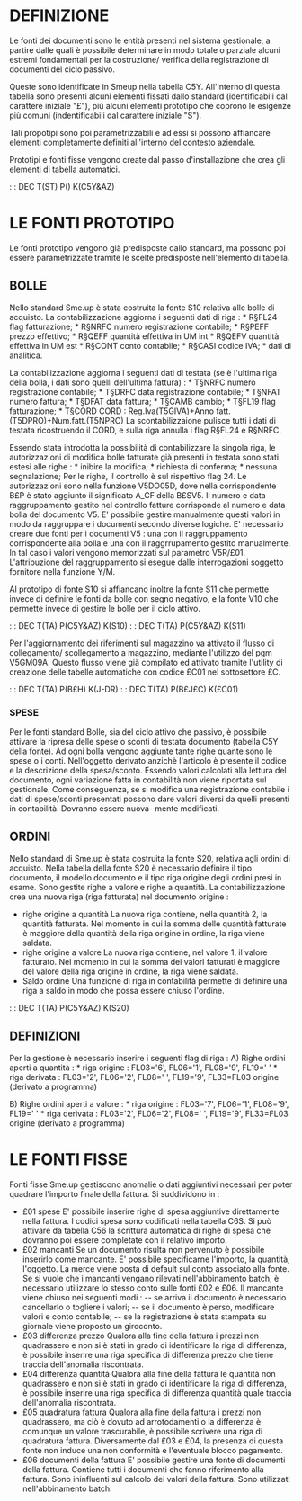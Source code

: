 # DEFINIZIONE

Le fonti dei documenti sono le entità presenti nel sistema gestionale, a partire dalle quali è possibile determinare in modo totale o parziale alcuni estremi fondamentali per la costruzione/ verifica della registrazione di documenti del ciclo passivo.

Queste sono identificate in Smeup nella tabella C5Y. All'interno di questa tabella sono presenti alcuni elementi fissati dallo standard (identificabili dal carattere iniziale "£"), più alcuni elementi prototipo che coprono le esigenze più comuni (indentificabili dal carattere iniziale "S").

Tali propotipi sono poi parametrizzabili e ad essi si possono affiancare elementi completamente definiti all'interno del contesto aziendale.

Prototipi e fonti fisse vengono create dal passo d'installazione che crea gli elementi di tabella automatici.

 :  : DEC T(ST) P() K(C5Y&AZ)

# LE FONTI PROTOTIPO

Le fonti prototipo vengono già predisposte dallo standard, ma possono poi essere parametrizzate tramite le scelte predisposte nell'elemento di tabella.

## BOLLE

Nello standard Sme.up è stata costruita la fonte S10 relativa alle bolle di acquisto.
La contabilizzazione aggiorna i seguenti dati di riga : 
 \* R§FL24 flag fatturazione;
 \* R§NRFC numero registrazione contabile;
 \* R§PEFF prezzo effettivo;
 \* R§QEFF quantità effettiva in UM int
 \* R§QEFV quantità effettiva in UM est
 \* R§CONT conto contabile;
 \* R§CASI codice IVA;
 \* dati di analitica.

La contabilizzazione aggiorna i seguenti dati di testata (se è l'ultima riga della bolla, i dati sono quelli dell'ultima fattura) : 
 \* T§NRFC numero registrazione contabile;
 \* T§DRFC data registrazione contabile;
 \* T§NFAT numero fattura;
 \* T§DFAT data fattura;
 \* T§CAMB cambio;
 \* T§FL19 flag fatturazione;
 \* T§CORD CORD :  Reg.Iva(T5GIVA)+Anno fatt.(T5DPRO)+Num.fatt.(T5NPRO)
La scontabilizzaione pulisce tutti i dati di testata ricostruendo il CORD, e sulla riga annulla i flag R§FL24 e R§NRFC.

Essendo stata introdotta la possibilità di contabilizzare la singola riga, le autorizzazioni di modifica bolle fatturate già presenti in testata sono stati estesi alle righe : 
 \* inibire la modifica;
 \* richiesta di conferma;
 \* nessuna segnalazione;
Per le righe, il controllo è sul rispettivo flag 24.
Le autorizzazioni sono nella funzione V5DO05D, dove nella corrispondente B£P è stato aggiunto il significato A_CF della B£SV5.
Il numero e data raggruppamento gestito nel controllo fatture corrisponde al numero e data bolla del documento V5. E' possibile gestire manualmente questi valori in modo da raggruppare i documenti secondo diverse logiche. E' necessario creare due fonti per i documenti V5 :  una con il raggruppamento corrispondente alla bolla e una con il raggrrupamento gestito manualmente.
In tal caso i valori vengono memorizzati sul parametro V5R/£01. L'attribuzione del raggruppamento si esegue dalle interrogazioni soggetto fornitore nella funzione Y/M.

Al prototipo di fonte S10 si affiancano inoltre la fonte S11 che permette invece di definire le fonti da bolle con segno negativo, e la fonte V10 che permette invece di gestire le bolle per il ciclo attivo.

 :  : DEC T(TA) P(C5Y&AZ) K(S10)
 :  : DEC T(TA) P(C5Y&AZ) K(S11)

Per l'aggiornamento dei riferimenti sul magazzino va attivato il flusso di collegamento/ scollegamento a magazzino, mediante l'utilizzo del pgm V5GM09A.
Questo flusso viene già compilato ed attivato tramite l'utility di creazione delle tabelle automatiche con codice £C01 nel sottosettore £C.

 :  : DEC T(TA) P(B£H) K(J-DR)
 :  : DEC T(TA) P(B£J£C) K(£C01)

### SPESE
Per le fonti standard Bolle, sia del ciclo attivo che passivo, è possibile attivare la ripresa delle spese o sconti di testata documento (tabella C5Y della fonte).
Ad ogni bolla vengono aggiunte tante righe quante sono le spese o i conti. Nell'oggetto derivato anzichè l'articolo è presente il codice e la descrizione della spesa/sconto. Essendo valori calcolati alla lettura del documento, ogni variazione fatta in contabilità non viene riportata sul gestionale. Come conseguenza, se si modifica una registrazione contabile i dati di spese/sconti presentati possono dare valori diversi da quelli presenti in contabilità. Dovranno essere nuova- mente modificati.

## ORDINI

Nello standard di Sme.up è stata costruita la fonte S20, relativa agli ordini di acquisto. Nella tabella della fonte S20 è necessario definire il tipo documento, il modello documento e il tipo riga origine degli ordini presi in esame.
Sono gestite righe a valore e righe a quantità.
La contabilizzazione crea una nuova riga (riga fatturata) nel documento origine : 

 - righe origine a quantità
La nuova riga contiene, nella quantità 2, la quantità fatturata.
Nel momento in cui la somma delle quantità fatturate è maggiore della quantità della riga origine in ordine, la riga viene saldata.
 - righe origine a valore
La nuova riga contiene, nel valore 1, il valore fatturato.
Nel momento in cui la somma dei valori fatturati è maggiore del valore della riga origine in ordine, la riga viene saldata.
 - Saldo ordine
Una funzione di riga in contabilità permette di definire una riga a saldo in modo che possa essere chiuso l'ordine.


 :  : DEC T(TA) P(C5Y&AZ) K(S20)

## DEFINIZIONI

Per la gestione è necessario inserire i seguenti flag di riga : 
A) Righe ordini aperti a quantità : 
 \* riga origine :   FL03='6', FL06='1', FL08='9', FL19=' '
 \* riga derivata :  FL03='2', FL06='2', FL08=' ', FL19='9', FL33=FL03 origine (derivato a programma)

B) Righe ordini aperti a valore : 
 \* riga origine :   FL03='7', FL06='1', FL08='9', FL19=' '
 \* riga derivata :  FL03='2', FL06='2', FL08=' ', FL19='9', FL33=FL03 origine (derivato a programma)

# LE FONTI FISSE

Fonti fisse Sme.up gestiscono anomalie o dati aggiuntivi necessari per poter quadrare l'importo finale della fattura.
Si suddividono in : 

 - £01 spese
E' possibile inserire righe di spesa aggiuntive direttamente nella fattura. I codici spesa sono codificati nella tabella C6S.
Si può attivare da tabella C56 la scrittura automatica di righe di spesa che dovranno poi essere completate con il relativo importo.
 - £02 mancanti
Se un documento risulta non pervenuto è possibile inserirlo come mancante. E' possibile specificarne l'importo, la quantità, l'oggetto. La merce viene posta di default sul conto associato alla fonte.
Se si vuole che i mancanti vengano rilevati nell'abbinamento batch, è necessario utilizzare lo stesso conto sulle fonti £02 e £06.
Il mancante viene chiuso nei seguenti modi : 
 -- se arriva il documento è necessario cancellarlo o togliere i valori;
 -- se il documento è perso, modificare valori e conto contabile;
 -- se la registrazione è stata stampata su giornale viene proposto un giroconto.
 - £03 differenza prezzo
Qualora alla fine della fattura i prezzi non quadrassero e non si è stati in grado di identificare la riga di differenza, è possibile inserire una riga specifica di differenza prezzo che tiene traccia dell'anomalia riscontrata.
 - £04 differenza quantità
Qualora alla fine della fattura le quantità non quadrassero e non si è stati in grado di identificare la riga di differenza, è possibile inserire una riga specifica di differenza quantità quale traccia dell'anomalia riscontrata.
 - £05 quadratura fattura
Qualora alla fine della fattura i prezzi non quadrassero, ma ciò è dovuto ad arrotodamenti o la differenza è comunque un valore trascurabile, è possibile scrivere una riga di quadratura fattura.
Diversamente dal £03 e £04, la presenza di questa fonte non induce una non conformità e l'eventuale blocco pagamento.
 - £06 documenti della fattura
E' possibile gestire una fonte di documenti della fattura. Contiene tutti i documenti che fanno riferimento alla fattura. Sono ininfluenti sul calcolo dei valori della fattura. Sono utilizzati nell'abbinamento batch.


